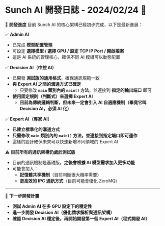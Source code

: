 # Sunch AI 開發日誌 - 2024/02/24 🚀

🎯 **開發進度**
目前 Sunch AI 的核心架構已經初步完成，以下是最新進展：

✅ **Admin AI**
   - 已完成 **模型配置管理**
   - 可設定 **選擇模型 / 選擇 GPU / 設定 TCP IP Port / 開啟檔案**
   - 這是 AI 系統的管理核心，確保不同 AI 模組可以動態配置  

✅ **Decision AI（中控 AI）**
   - 已開發 **測試版的通用格式**，確保通訊規範一致
   - **與 Expert AI 之間的溝通方式已確定**
     - 只要修改 **`main` 類別內的 `main()` 方法**，並連接到 **指定的輸出端口** 即可  
   - **使用固定規則（判斷式）來選擇 Expert AI**
     - **目前為傳統邏輯判斷，但未來一定會引入 AI 自適應機制（畢竟它叫 Decision AI，必須 AI 化）**
  
✅ **Expert AI（專家 AI）**
   - **已建立標準化的溝通方式**
   - **只需修改 `main` 類別內的 `main()` 方法，並連接到指定端口即可運作**
   - 這樣的設計確保未來可以快速新增不同領域的 Expert AI

⚠️ **目前所有的通訊架構仍處於測試版**
   - 目前的通訊機制是基礎版，**之後會根據 AI 模型需求加入更多功能**
   - 可能會加入：
     - **記憶體共享機制**（目前判斷很大機率需要）
     - **更高效的 IPC 通訊方式**（目前可能會優化 ZeroMQ）

---

🎯 **下一步開發計畫**
- **測試 Admin AI 在多 GPU 設定下的穩定性**
- **進一步開發 Decision AI（優化請求解析與通訊架構）**
- **確認 Decision AI 穩定後，再開始開發第一個 Expert AI（程式開發 AI）**


